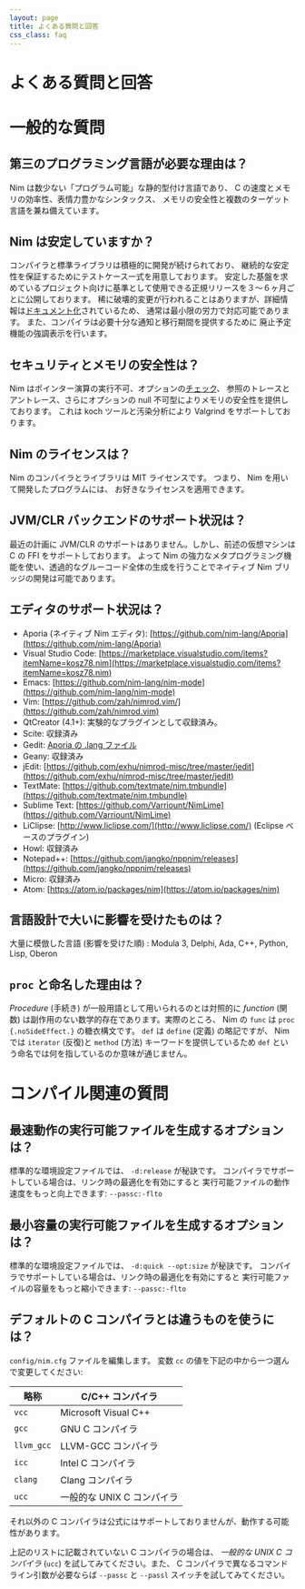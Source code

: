 ```yaml
---
layout: page
title: よくある質問と回答
css_class: faq
---
```


<h1 class="text-centered page-title main-heading">よくある質問と回答</h1>

# 一般的な質問

## 第三のプログラミング言語が必要な理由は？

Nim は数少ない「プログラム可能」な静的型付け言語であり、
C の速度とメモリの効率性、表情力豊かなシンタックス、
メモリの安全性と複数のターゲット言語を兼ね備えています。

## Nim は安定していますか？

コンパイラと標準ライブラリは積極的に開発が続けられており、
継続的な安定性を保証するためにテストケース一式を用意しております。
安定した基盤を求めているプロジェクト向けに基準として使用できる正規リリースを３～６ヶ月ごとに公開しております。
稀に破壊的変更が行われることはありますが、詳細情報は[ドキュメント化](https://nim-lang.org/blog/2018/03/01/version-0180-released.html)されているため、
通常は最小限の労力で対応可能であります。
また、コンパイラは必要十分な通知と移行期間を提供するために
廃止予定機能の強調表示を行います。


## セキュリティとメモリの安全性は？

Nim はポインター演算の実行不可、オプションの[チェック](https://nim-lang.org/docs/manual.html#pragmas-compilation-option-pragmas)、
参照のトレースとアントレース、さらにオプションの null 不可型によりメモリの安全性を提供しております。
これは koch ツールと汚染分析により Valgrind をサポートしております。

## Nim のライセンスは？

Nim のコンパイラとライブラリは MIT ライセンスです。
つまり、 Nim を用いて開発したプログラムには、
お好きなライセンスを適用できます。

## JVM/CLR バックエンドのサポート状況は？

最近の計画に JVM/CLR のサポートはありません。しかし、前述の仮想マシンは C の FFI をサポートしております。
よって Nim の強力なメタプログラミング機能を使い、透過的なグルーコード全体の生成を行うことでネイティブ Nim ブリッジの開発は可能であります。

## エディタのサポート状況は？

- Aporia (ネイティブ Nim エディタ): [https://github.com/nim-lang/Aporia](https://github.com/nim-lang/Aporia)
- Visual Studio Code: [https://marketplace.visualstudio.com/items?itemName=kosz78.nim](https://marketplace.visualstudio.com/items?itemName=kosz78.nim)
- Emacs: [https://github.com/nim-lang/nim-mode](https://github.com/nim-lang/nim-mode)
- Vim: [https://github.com/zah/nimrod.vim/](https://github.com/zah/nimrod.vim)
- QtCreator (4.1+): 実験的なプラグインとして収録済み。
- Scite: 収録済み
- Gedit: [Aporia の .lang ファイル](https://github.com/nim-lang/Aporia/blob/master/share/gtksourceview-2.0/language-specs/nim.lang)
- Geany: 収録済み
- jEdit: [https://github.com/exhu/nimrod-misc/tree/master/jedit](https://github.com/exhu/nimrod-misc/tree/master/jedit)
- TextMate: [https://github.com/textmate/nim.tmbundle](https://github.com/textmate/nim.tmbundle)
- Sublime Text: [https://github.com/Varriount/NimLime](https://github.com/Varriount/NimLime)
- LiClipse: [http://www.liclipse.com/](http://www.liclipse.com/) (Eclipse ベースのプラグイン)
- Howl: 収録済み
- Notepad++: [https://github.com/jangko/nppnim/releases](https://github.com/jangko/nppnim/releases)
- Micro: 収録済み
- Atom: [https://atom.io/packages/nim](https://atom.io/packages/nim)

## 言語設計で大いに影響を受けたものは？

大量に模倣した言語 (影響を受けた順) :
Modula 3, Delphi, Ada, C++, Python, Lisp, Oberon

## ``proc`` と命名した理由は？

*Procedure* (手続き) が一般用語として用いられるのとは対照的に *function* (関数)
は副作用のない数学的存在であります。実際のところ、 Nim の ``func`` は
``proc {.noSideEffect.}`` の糖衣構文です。 ``def`` は ``define`` (定義) の略記ですが、 
Nim では ``iterator`` (反復)と ``method`` (方法) キーワードを提供しているため ``def``
という命名では何を指しているのか意味が通じません。


# コンパイル関連の質問

## 最速動作の実行可能ファイルを生成するオプションは？

標準的な環境設定ファイルでは、 ``-d:release`` が秘訣です。
コンパイラでサポートしている場合は、リンク時の最適化を有効にすると
実行可能ファイルの動作速度をもっと向上できます: ``--passc:-flto``

## 最小容量の実行可能ファイルを生成するオプションは？

標準的な環境設定ファイルでは、 ``-d:quick --opt:size`` が秘訣です。
コンパイラでサポートしている場合は、リンク時の最適化を有効にすると
実行可能ファイルの容量をもっと縮小できます: ``--passc:-flto``

## デフォルトの C コンパイラとは違うものを使うには？

``config/nim.cfg`` ファイルを編集します。
変数 ``cc`` の値を下記の中から一つ選んで変更してください:

| 略称             | C/C++ コンパイラ                            |
| ---------------- | --------------------------------------------|
|``vcc``           | Microsoft Visual C++                        |
|``gcc``           | GNU C コンパイラ                            |
|``llvm_gcc``      | LLVM-GCC コンパイラ                         |
|``icc``           | Intel C コンパイラ                          |
|``clang``         | Clang コンパイラ                            |
|``ucc``           | 一般的な UNIX C コンパイラ                  |


それ以外の C コンパイラは公式にはサポートしておりませんが、動作する可能性があります。

上記のリストに記載されていない C コンパイラの場合は、 *一般的な UNIX C コンパイラ* (``ucc``)
を試してみてください。また、 C コンパイラで異なるコマンドライン引数が必要ならば
``--passc`` と ``--passl`` スイッチを試してみてください。
